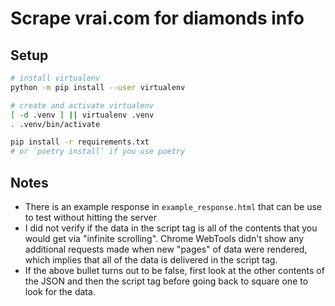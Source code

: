 # Scrape vrai.com for diamonds info

## Setup

```bash
# install virtualenv
python -m pip install --user virtualenv

# create and activate virtualenv
[ -d .venv ] || virtualenv .venv
. .venv/bin/activate

pip install -r requirements.txt
# or `poetry install` if you use poetry
```

## Notes

- There is an example response in `example_response.html` that can be use to test without hitting the server
- I did not verify if the data in the script tag is all of the contents that you would get via "infinite scrolling". Chrome WebTools didn't show any additional requests made when new "pages" of data were rendered, which implies that all of the data is delivered in the script tag.
- If the above bullet turns out to be false, first look at the other contents of the JSON and then the script tag before going back to square one to look for the data.
